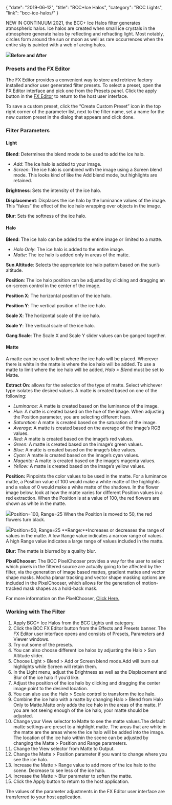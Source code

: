 {
"date": "2019-06-12",
"title": "BCC+Ice Halos",
"category": "BCC Lights",
"link": "bcc-ice-halos/"
}

 
NEW IN CONTINUUM 2021, the BCC+ Ice Halos filter generates atmospheric halos. Ice halos are created when small ice crystals in the atmosphere generate halos by reflecting and refracting light. Most notably, circles form around the sun or moon as well as rare occurrences when the entire sky is painted with a web of arcing halos. 


![](https://borisfx-com-res.cloudinary.com/image/upload//documentation/continuum/uploads/2020/10/Image_251.png)**Before and After**
### Presets and the FX Editor


The FX Editor provides a convenient way to store and retrieve factory installed and/or user generated filter presets. To select a preset, open the FX Editor interface and pick one from the Presets panel. Click the apply button in the [FX Editor](/documentation/continuum/bcc-fx-editor) to return to the host user interface. 


To save a custom preset, click the “Create Custom Preset” icon in the top right corner of the parameter list, next to the filter name, set a name for the new custom preset in the dialog that appears and click done. 


### Filter Parameters


#### Light


**Blend**: Determines the blend mode to be used to add the ice halo.


* *Add*: The ice halo is added to your image.
* *Screen*: The ice halo is combined with the image using a Screen blend mode. This looks kind of like the Add blend mode, but highlights are retained.


**Brightness**: Sets the intensity of the ice halo.


**Displacement**: Displaces the ice halo by the luminance values of the image. This “fakes” the effect of the ice halo wrapping over objects in the image.


**Blur**: Sets the softness of the ice halo.


#### Halo


**Blend**: The ice halo can be added to the entire image or limited to a matte.


* *Halo Only*: The ice halo is added to the entire image.
* *Matte*: The ice halo is added only in areas of the matte.


**Sun Altitude**: Selects the appropriate ice halo pattern based on the sun’s altitude.


**Position**: The ice halo position can be adjusted by clicking and dragging an on-screen control in the center of the image.


**Position X**: The horizontal position of the ice halo.


**Position Y**: The vertical position of the ice halo.


**Scale X**: The horizontal scale of the ice halo.


**Scale Y**: The vertical scale of the ice halo.


**Gang Scale**: The Scale X and Scale Y slider values can be ganged together.


#### Matte


A matte can be used to limit where the ice halo will be placed. Wherever there is white in the matte is where the ice halo will be added. To use a matte to limit where the ice halo will be added, *Halo > Blen*d must be set to Matte. 


**Extract On**: allows for the selection of the type of matte. Select whichever type isolates the desired values. A matte is created based on one of the following:


* *Luminance:* A matte is created based on the luminance of the image.
* *Hue:* A matte is created based on the hue of the image. When adjusting the Position parameter, you are selecting different hues.
* *Saturation:* A matte is created based on the saturation of the image.
* *Average:* A matte is created based on the average of the image’s RGB values.
* *Red:* A matte is created based on the image’s red values.
* *Green:* A matte is created based on the image’s green values.
* *Blue:* A matte is created based on the image’s blue values.
* *Cyan:* A matte is created based on the image’s cyan values.
* *Magenta:* A matte is created based on the image’s magenta values.
* *Yellow:* A matte is created based on the image’s yellow values.


**Position:** Pinpoints the color values to be used in the matte. For a luminance matte, a Position value of 100 would make a white matte of the highlights and a value of 0 would make a white matte of the shadows. In the flower image below, look at how the matte varies for different Position values in a red extraction. When the Position is at a value of 100, the red flowers are shown as white in the matte.


![](https://borisfx-com-res.cloudinary.com/image/upload//documentation/continuum/uploads/2020/10/Image_349.gif)Position=100, Range=25
When the Position is moved to 50, the red flowers turn black.


![](https://borisfx-com-res.cloudinary.com/image/upload//documentation/continuum/uploads/2020/10/Image_350.gif)Position=50, Range=25
**Range:**Increases or decreases the range of values in the matte. A low Range value indicates a narrow range of values. A high Range value indicates a large range of values included in the matte.


**Blur:** The matte is blurred by a quality blur.


**PixelChooser:**  The BCC PixelChooser provides a way for the user to select which pixels in the filtered source are actually going to be affected by the filter, via the generation of image based mattes, gradient mattes and vector shape masks. Mocha planar tracking and vector shape masking options are included in the PixelChooser, which allows for the generation of motion-tracked mask shapes as a hold-back mask. 


For more information on the PixelChooser, [Click Here.﻿](/documentation/continuum/)


### Working with The Filter


1. Apply BCC+ Ice Halos from the BCC Lights unit category.
2. Click the BCC FX Editor button from the Effects and Presets banner. The FX Editor user interface opens and consists of Presets, Parameters and Viewer windows.
3. Try out some of the presets.
4. You can also choose different ice halos by adjusting the Halo > Sun Altitude slider.
5. Choose Light > Blend > Add or Screen blend mode.Add will burn out highlights while Screen will retain them.
6. In the Light menu, adjust the Brightness as well as the Displacement and Blur of the ice halo if you’d like.
7. Adjust the position of the ice halo by clicking and dragging the center image point to the desired location.
8. You can also use the Halo > Scale control to transform the ice halo.
9. Combine the ice halo with a matte by changing Halo > Blend from Halo Only to Matte.Matte only adds the ice halo in the areas of the matte. If you are not seeing enough of the ice halo, your matte should be adjusted.
10. Change your View selector to Matte to see the matte values.The default matte settings are preset to a highlight matte. The areas that are white in the matte are the areas where the ice halo will be added into the image. The location of the ice halo within the scene can be adjusted by changing the Matte > Position and Range parameters.
11. Change the View selector from Matte to Output.
12. Change the Matte > Position parameter if you want to change where you see the ice halo.
13. Increase the Matte > Range value to add more of the ice halo to the scene. Decrease to see less of the ice halo.
14. Increase the Matte > Blur parameter to soften the matte.
15. Click the Apply button to return to the host application.


The values of the parameter adjustments in the FX Editor user interface are transferred to your host application.



